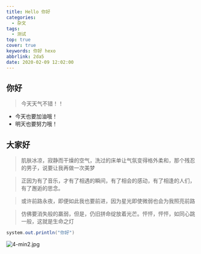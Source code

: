 ```yaml
---
title: Hello 你好
categories:
  - 杂文
tags:
  - 测试
top: true
cover: true
keywords: 你好 hexo
abbrlink: 2da5
date: 2020-02-09 12:02:00
---
```




## 你好

> 今天天气不错！！

- 今天也要加油哦！
- 明天也要努力哦！

## 大家好

> 肌肤冰凉，寂静而干燥的空气，洗过的床单让气氛变得格外柔和，那个残忍的男子，说要让我再做一次美梦

> 正因为有了音乐，才有了相遇的瞬间，有了相会的感动，有了相逢的人们，有了邂逅的思念。

> 或许前路永夜，即便如此我也要前进，因为星光即使微弱也会为我照亮前路

> 仿佛要消失般的羸弱，但是，仍旧拼命绽放着光芒。怦怦，怦怦，如同心跳一般，这就是生命之灯

```java
system.out.println("你好")
```

![4-min2.jpg](https://i.loli.net/2020/02/10/yIJhEv1tgZqQeHd.jpg)